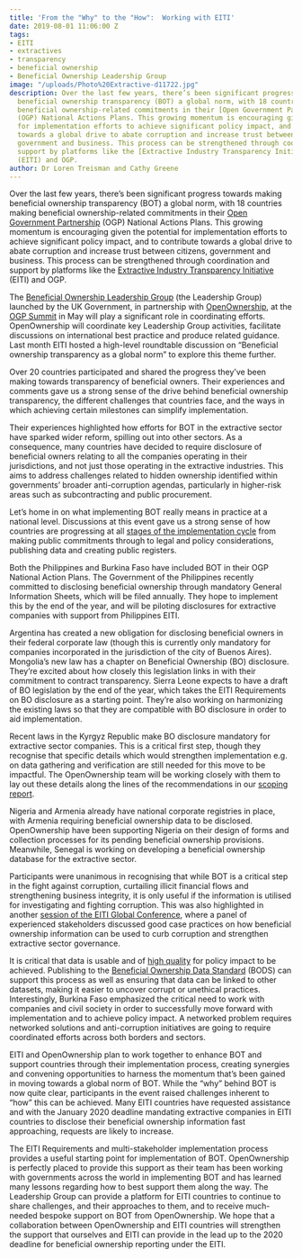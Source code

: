 ```yaml
---
title: 'From the "Why" to the "How":  Working with EITI'
date: 2019-08-01 11:06:00 Z
tags:
- EITI
- extractives
- transparency
- beneficial ownership
- Beneficial Ownership Leadership Group
image: "/uploads/Photo%20Extractive-d11722.jpg"
description: Over the last few years, there’s been significant progress towards making
  beneficial ownership transparency (BOT) a global norm, with 18 countries making
  beneficial ownership-related commitments in their [Open Government Partnership](https://www.opengovpartnership.org/)
  (OGP) National Actions Plans. This growing momentum is encouraging given the potential
  for implementation efforts to achieve significant policy impact, and to contribute
  towards a global drive to abate corruption and increase trust between citizens,
  government and business. This process can be strengthened through coordination and
  support by platforms like the [Extractive Industry Transparency Initiative](https://eiti.org/)
  (EITI) and OGP.
author: Dr Loren Treisman and Cathy Greene
---
```


Over the last few years, there’s been significant progress towards making beneficial ownership transparency (BOT) a global norm, with 18 countries making beneficial ownership-related commitments in their [Open Government Partnership](https://www.opengovpartnership.org/) (OGP) National Actions Plans. This growing momentum is encouraging given the potential for implementation efforts to achieve significant policy impact, and to contribute towards a global drive to abate corruption and increase trust between citizens, government and business. This process can be strengthened through coordination and support by platforms like the [Extractive Industry Transparency Initiative](https://eiti.org/) (EITI) and OGP.

The [Beneficial Ownership Leadership Group](https://www.openownership.org/news/new-at-the-ogp-summit-openownership-and-uk-government-launch-a-major-collective-action-platform-and-we-scale-up-our-help-for-implementers/) (the Leadership Group) launched by the UK Government, in partnership with [OpenOwnership](https://www.openownership.org/), at the [OGP Summit](https://ogpsummit.org/en/) in May will play a significant role in coordinating efforts. OpenOwnership will coordinate key Leadership Group activities, facilitate discussions on international best practice and produce related guidance. Last month EITI hosted a high-level roundtable discussion on “Beneficial ownership transparency as a global norm” to explore this theme further.

Over 20 countries participated and shared the progress they’ve been making towards transparency of beneficial owners. Their experiences and comments gave us a strong sense of the drive behind beneficial ownership transparency, the different challenges that countries face, and the ways in which achieving certain milestones can simplify implementation.

Their experiences highlighted how efforts for BOT in the extractive sector have sparked wider reform, spilling out into other sectors. As a consequence, many countries have decided to require disclosure of beneficial owners relating to all the companies operating in their jurisdictions, and not just those operating in the extractive industries. This aims to address challenges related to hidden ownership identified within governments’ broader anti-corruption agendas, particularly in higher-risk areas such as subcontracting and public procurement.

Let’s home in on what implementing BOT really means in practice at a national level. Discussions at this event gave us a strong sense of how countries are progressing at all [stages of the implementation cycle](https://www.openownership.org/guide/) from making public commitments through to legal and policy considerations, publishing data and creating public registers.

Both the Philippines and Burkina Faso have included BOT in their OGP National Action Plans. The Government of the Philippines recently committed to disclosing beneficial ownership through mandatory General Information Sheets, which will be filed annually. They hope to implement this by the end of the year, and will be piloting disclosures for extractive companies with support from Philippines EITI.

Argentina has created a new obligation for disclosing beneficial owners in their federal corporate law (though this is currently only mandatory for companies incorporated in the jurisdiction of the city of Buenos Aires). Mongolia’s new law has a chapter on Beneficial Ownership (BO) disclosure. They’re excited about how closely this legislation links in with their commitment to contract transparency. Sierra Leone expects to have a draft of BO legislation by the end of the year, which takes the EITI Requirements on BO disclosure as a starting point. They’re also working on harmonizing the existing laws so that they are compatible with BO disclosure in order to aid implementation.

Recent laws in the Kyrgyz Republic make BO disclosure mandatory for extractive sector companies. This is a critical first step, though they recognise that specific details which would strengthen implementation e.g. on data gathering and verification are still needed for this move to be impactful. The OpenOwnership team will be working closely with them to lay out these details along the lines of the recommendations in our [scoping report](https://www.openownership.org/uploads/opo-kyrgyz-republic-scoping-report.pdf).

Nigeria and Armenia already have national corporate registries in place, with Armenia requiring beneficial ownership data to be disclosed. OpenOwnership have been supporting Nigeria on their design of forms and collection processes for its pending beneficial ownership provisions. Meanwhile, Senegal is working on developing a beneficial ownership database for the extractive sector.

Participants were unanimous in recognising that while BOT is a critical step in the fight against corruption, curtailing illicit financial flows and strengthening business integrity, it is only useful if the information is utilised for investigating and fighting corruption. This was also highlighted in another [session of the EITI Global Conference](https://eiti.org/blog/who-owns-what-putting-face-to-name), where a panel of experienced stakeholders discussed good case practices on how beneficial ownership information can be used to curb corruption and strengthen extractive sector governance.

It is critical that data is usable and of [high quality](https://www.openownership.org/uploads/oo-characteristics-effective-bo-data.pdf) for policy impact to be achieved. Publishing to the [Beneficial Ownership Data Standard](https://standard.openownership.org/en/v0-1/) (BODS) can support this process as well as ensuring that data can be linked to other datasets, making it easier to uncover corrupt or unethical practices. Interestingly, Burkina Faso emphasized the critical need to work with companies and civil society in order to successfully move forward with implementation and to achieve policy impact. A networked problem requires networked solutions and anti-corruption initiatives are going to require coordinated efforts across both borders and sectors.

EITI and OpenOwnership plan to work together to enhance BOT and support countries through their implementation process, creating synergies and convening opportunities to harness the momentum that’s been gained in moving towards a global norm of BOT. While the “why” behind BOT is now quite clear, participants in the event raised challenges inherent to “how” this can be achieved. Many EITI countries have requested assistance and with the January 2020 deadline mandating extractive companies in EITI countries to disclose their beneficial ownership information fast approaching, requests are likely to increase.

The EITI Requirements and multi-stakeholder implementation process provides a useful starting point for implementation of BOT. OpenOwnership is perfectly placed to provide this support as their team has been working with governments across the world in implementing BOT and has learned many lessons regarding how to best support them along the way. The Leadership Group can provide a platform for EITI countries to continue to share challenges, and their approaches to them, and to receive much-needed bespoke support on BOT from OpenOwnership. We hope that a collaboration between OpenOwnership and EITI countries will strengthen the support that ourselves and EITI can provide in the lead up to the 2020 deadline for beneficial ownership reporting under the EITI.